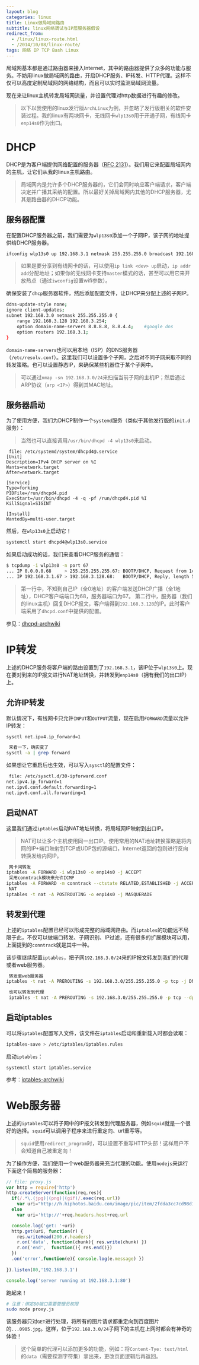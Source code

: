 ```yaml
---
layout: blog
categories: linux
title: Linux做局域网路由
subtitle: linux网络调试与IP层服务器假设
redirect_from:
  - /linux/linux-route.html
  - /2014/10/08/linux-route/
tags: 网络 IP TCP Bash Linux
---
```


局域网基本都是通过路由器来接入Internet，其中的路由器提供了众多的功能与服务。不妨用linux做局域网的路由，开启DHCP服务、IP转发、HTTP代理。这样不仅可以高度定制局域网的网络结构，而且可以实时监测局域网流量。

现在来让linux主机转发局域网流量，并设置代理对http数据进行有趣的修改。

> 以下以我使用的linux发行版`ArchLinux`为例，并忽略了发行版相关的软件安装过程。我的linux有两块网卡，无线网卡`wlp13s0`用于开通子网，有线网卡`enp14s0`作为出口。

# DHCP

DHCP是为客户端提供网络配置的服务器（[RFC 2131](https://www.ietf.org/rfc/rfc2131.txt)）。我们用它来配置局域网内的主机，让它们从我的linux主机路由。

> 局域网内是允许多个DHCP服务器的，它们会同时响应客户端请求，客户端决定并广播其采纳的配置。所以最好关掉局域网内其他的DHCP服务器，尤其是路由器的DHCP功能。

## 服务器配置

在配置DHCP服务器之前，我们需要为`wlp13s0`添加一个子网IP，该子网的地址提供给DHCP服务器。

```bash
ifconfig wlp13s0 up 192.168.3.1 netmask 255.255.255.0 broadcast 192.168.3.255
```

> 如果是要分享到有线网卡的话，可以使用`ip link <dev> up`启动，`ip addr add`分配地址；如果你的无线网卡支持`master`模式的话，甚至可以用它来开放热点（通过`iwconfig`设置wifi参数）。

确保安装了`dhcp`服务器软件，然后添加配置文件，让DHCP来分配上述的子网IP。

```bash
ddns-update-style none;
ignore client-updates;
subnet 192.168.3.0 netmask 255.255.255.0 {
    range 192.168.3.128 192.168.3.254;
    option domain-name-servers 8.8.8.8, 8.8.4.4;    #google dns
    option routers 192.168.3.1;
}
```

`domain-name-servers`也可以用本地（ISP）的DNS服务器（`/etc/resolv.conf`）。这里我们可以设置多个子网，之后对不同子网采取不同的转发策略。也可以设置静态IP，来确保某些机器位于某个子网中。

> 可以通过`nmap -sn 192.168.3.0/24`来扫描当前子网的主机IP；然后通过ARP协议（`arp <IP>`）得到其MAC地址。

## 服务器启动

为了使用方便，我们为DHCP制作一个`systemd`服务（类似于其他发行版的`init.d`服务）：

> 当然也可以直接调用`/usr/bin/dhcpd -4 wlp13s0`来启动。

```
 file: /etc/systemd/system/dhcpd4@.service
[Unit]
Description=IPv4 DHCP server on %I
Wants=network.target
After=network.target

[Service]
Type=forking
PIDFile=/run/dhcpd4.pid
ExecStart=/usr/bin/dhcpd -4 -q -pf /run/dhcpd4.pid %I
KillSignal=SIGINT

[Install]
WantedBy=multi-user.target
```

然后，在`wlp13s0`上启动它！

```bash
systemctl start dhcpd4@wlp13s0.service
```

如果启动成功的话，我们来查看DHCP服务的通信：

```bash
$ tcpdump -i wlp13s0 -n port 67
... IP 0.0.0.0.68     > 255.255.255.255.67: BOOTP/DHCP, Request from 1c:65:9d:07:32:63 ...
... IP 192.168.3.1.67 > 192.168.3.128.68:   BOOTP/DHCP, Reply, length 548
```

> 第一行中，不知到自己IP（全0地址）的客户端发送DHCP广播（全1地址），DHCP客户端端口为68，服务器端口为67。
> 第二行中，服务器（我们的linux主机）回复DHCP报文，客户端得到`192.168.3.128`的IP。此时客户端采用了`dhcpd.conf`中提供的配置。

参见：[dhcpd-archwiki](https://wiki.archlinux.org/index.php/Dhcpd)


# IP转发

上述的DHCP服务将客户端的路由设置到了`192.168.3.1`，该IP位于`wlp13s0`上。现在要对到来的IP报文进行NAT地址转换，并转发到`enp14s0`（拥有我们的出口IP）上。

## 允许IP转发

默认情况下，有线网卡只允许`INPUT`和`OUTPUT`流量，现在启用`FORWARD`流量以允许IP转发：

```bash
sysctl net.ipv4.ip_forward=1

 来看一下，确实变了
sysctl -a | grep forward
```

如果想让它重启后也生效，可以写入`sysctl`的配置文件：

```bash
 file: /etc/sysctl.d/30-ipforward.conf
net.ipv4.ip_forward=1
net.ipv6.conf.default.forwarding=1
net.ipv6.conf.all.forwarding=1
```

## 启动NAT

这里我们通过`iptables`启动NAT地址转换，将局域网IP映射到出口IP。

> NAT可以让多个主机使用同一出口IP。使用常用的NAT地址转换策略是将内网的IP+端口映射到TCP或UDP包的源端口，Internet返回的包则进行反向转换发给内网IP。

```bash
 网卡间转发
iptables -A FORWARD -i wlp13s0 -o enp14s0 -j ACCEPT
 采用conntrack模块来允许ICMP
iptables -A FORWARD -m conntrack --ctstate RELATED,ESTABLISHED -j ACCEPT
 NAT
iptables -t nat -A POSTROUTING -o enp14s0 -j MASQUERADE
```

## 转发到代理

上述的`iptables`配置已经可以形成完整的局域网路由。而`iptables`的功能远不局限于此，不仅可以做端口转发、子网识别、IP过滤，还有很多的扩展模块可以用，上面提到的`conntrack`就是其中一种。

该步骤继续配置`iptables`，把子网`192.168.3.0/24`来的IP报文转发到我们的代理或者web服务器。

```bash
 转发至web服务器
iptables -t nat -A PREROUTING -s 192.168.3.0/255.255.255.0 -p tcp -j DNAT --to-destination 192.168.3.1

 也可以转发到代理
 iptables -t nat -A PREROUTING -s 192.168.3.0/255.255.255.0 -p tcp --dport 80 -j DNAT --to-destination 192.168.3.1:3128
```

## 启动iptables

可以将`iptables`配置写入文件，该文件在`iptables`启动和重新载入时都会读取：

```bash
iptables-save > /etc/iptables/iptables.rules
```

启动`iptables`：

```
systemctl start iptables.service
```

参考：[iptables-archwiki](https://wiki.archlinux.org/index.php/Iptables)

# Web服务器

上述的`iptables`可以将子网中的IP报文转发到代理服务器，例如`squid`就是一个很好的选择。`squid`可以调用子程序来进行重定向、url重写等。

> `squid`使用`redirect_program`时，可以设置不重写HTTP头部！这样用户不会知道自己被重定向！

为了操作方便，我们使用一个web服务器来充当代理的功能。使用`nodejs`来运行下面这个简易的服务器：

```javascript
// file: proxy.js
var http = require('http')
http.createServer(function(req,res){
  if(/.*\.(jpg)|(png)|(gif)/.exec(req.url))
    var uri="http://h.hiphotos.baidu.com/image/pic/item/2fdda3cc7cd98d10764c38ad233fb80e7aec9095.jpg"
  else
    var uri='http://'+req.headers.host+req.url

  console.log('get: '+uri)
  http.get(uri, function(r) {
    res.writeHead(200,r.headers)
    r.on('data', function(chunk){ res.write(chunk) })
    r.on('end',  function(){ res.end()})
  })
  .on('error',function(e){ console.log(e.message) })
  
}).listen(80,'192.168.3.1')

console.log('server running at 192.168.3.1:80')
```

跑起来！

```bash
# 注意：绑定80端口需要管理员权限
sudo node proxy.js
```

该服务器只对`GET`进行处理，将所有的图片请求都重定向到百度图片的`...0905.jpg`。这样，位于`192.168.3.0/24`子网下的主机在上网时都会有神奇的体验！

> 这个简单的代理可以添加更多的功能，例如：将`Content-Tye: text/html`的`data`（需要探测字符集）拿出来，更改页面逻辑后再返回。

